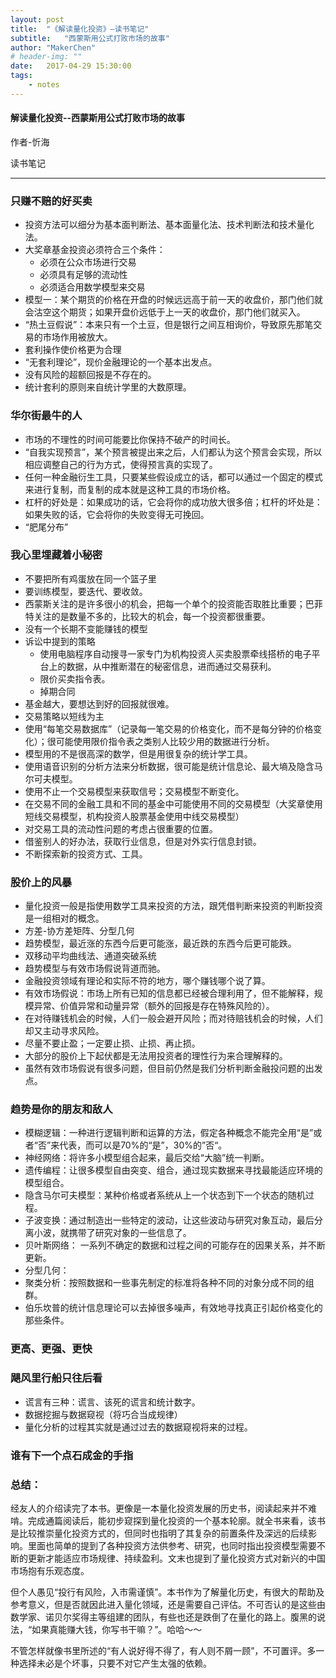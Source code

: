 ```yaml
---
layout: post
title:  "《解读量化投资》—读书笔记"
subtitle:   "西蒙斯用公式打败市场的故事"
author: "MakerChen"
# header-img: ""
date:   2017-04-29 15:30:00
tags:
    - notes
---
```



#### 解读量化投资--西蒙斯用公式打败市场的故事
作者-忻海  

读书笔记

---

### 只赚不赔的好买卖
* 投资方法可以细分为基本面判断法、基本面量化法、技术判断法和技术量化法。
* 大奖章基金投资必须符合三个条件：
  - 必须在公众市场进行交易
  - 必须具有足够的流动性
  - 必须适合用数学模型来交易
* 模型一：某个期货的价格在开盘的时候远远高于前一天的收盘价，那门他们就会沽空这个期货；如果开盘价远低于上一天的收盘价，那门他们就买入。
* “热土豆假说”：本来只有一个土豆，但是银行之间互相询价，导致原先那笔交易的市场作用被放大。
* 套利操作使价格更为合理
* “无套利理论”，现价金融理论的一个基本出发点。
* 没有风险的超额回报是不存在的。
* 统计套利的原则来自统计学里的大数原理。

### 华尔街最牛的人
* 市场的不理性的时间可能要比你保持不破产的时间长。
* “自我实现预言”，某个预言被提出来之后，人们都认为这个预言会实现，所以相应调整自己的行为方式，使得预言真的实现了。
* 任何一种金融衍生工具，只要某些假设成立的话，都可以通过一个固定的模式来进行复制，而复制的成本就是这种工具的市场价格。
* 杠杆的好处是：如果成功的话，它会将你的成功放大很多倍；杠杆的坏处是：如果失败的话，它会将你的失败变得无可挽回。
* “肥尾分布”

### 我心里埋藏着小秘密
* 不要把所有鸡蛋放在同一个篮子里
* 要训练模型，要迭代、要收敛。
* 西蒙斯关注的是许多很小的机会，把每一个单个的投资能否取胜比重要；巴菲特关注的是数量不多的，比较大的机会，每一个投资都很重要。
* 没有一个长期不变能赚钱的模型
* 诉讼中提到的策略
  - 使用电脑程序自动搜寻一家专门为机构投资人买卖股票牵线搭桥的电子平台上的数据，从中推断潜在的秘密信息，进而通过交易获利。
  - 限价买卖指令表。
  - 掉期合同
* 基金越大，要想达到好的回报就很难。
* 交易策略以短线为主
* 使用“每笔交易数据库”（记录每一笔交易的价格变化，而不是每分钟的价格变化）；很可能使用限价指令表之类别人比较少用的数据进行分析。
* 模型用的不是很高深的数学，但是用很复杂的统计学工具。
* 使用语音识别的分析方法来分析数据，很可能是统计信息论、最大墒及隐含马尔可夫模型。
* 使用不止一个交易模型来获取信号；交易模型不断变化。
* 在交易不同的金融工具和不同的基金中可能使用不同的交易模型（大奖章使用短线交易模型，机构投资人股票基金使用中线交易模型）
* 对交易工具的流动性问题的考虑占很重要的位置。
* 借鉴别人的好办法，获取行业信息，但是对外实行信息封锁。
* 不断探索新的投资方式、工具。

### 股价上的风暴
* 量化投资一般是指使用数学工具来投资的方法，跟凭借判断来投资的判断投资是一组相对的概念。
* 方差-协方差矩阵、分型几何
* 趋势模型，最近涨的东西今后更可能涨，最近跌的东西今后更可能跌。
* 双移动平均曲线法、通道突破系统
* 趋势模型与有效市场假说背道而驰。
* 金融投资领域有理论和实际不符的地方，哪个赚钱哪个说了算。
* 有效市场假说：市场上所有已知的信息都已经被合理利用了，但不能解释，规模异常、价值异常和动量异常（额外的回报是存在特殊风险的）。
* 在对待赚钱机会的时候，人们一般会避开风险；而对待赔钱机会的时候，人们却又主动寻求风险。
* 尽量不要止盈；一定要止损、止损、再止损。
* 大部分的股价上下起伏都是无法用投资者的理性行为来合理解释的。
* 虽然有效市场假说有很多问题，但目前仍然是我们分析判断金融投问题的出发点。

### 趋势是你的朋友和敌人
* 模糊逻辑：一种进行逻辑判断和运算的方法，假定各种概念不能完全用“是”或者“否”来代表，而可以是70%的“是”，30%的”否“。
* 神经网络：将许多小模型组合起来，最后交给“大脑”统一判断。
* 遗传编程：让很多模型自由突变、组合，通过现实数据来寻找最能适应环境的模型组合。
* 隐含马尔可夫模型：某种价格或者系统从上一个状态到下一个状态的随机过程。
* 子波变换：通过制造出一些特定的波动，让这些波动与研究对象互动，最后分离小波，就携带了研究对象的一些信息了。
* 贝叶斯网络： 一系列不确定的数据和过程之间的可能存在的因果关系，并不断更新。
* 分型几何：
* 聚类分析：按照数据和一些事先制定的标准将各种不同的对象分成不同的组群。
* 伯乐坎普的统计信息理论可以去掉很多噪声，有效地寻找真正引起价格变化的那些条件。

### 更高、更强、更快

### 飓风里行船只往后看
* 谎言有三种：谎言、该死的谎言和统计数字。
* 数据挖掘与数据窥视（将巧合当成规律）
* 量化分析的过程其实就是通过过去的数据窥视将来的过程。

### 谁有下一个点石成金的手指

### 总结：
经友人的介绍读完了本书。更像是一本量化投资发展的历史书，阅读起来并不难啃。完成通篇阅读后，能初步窥探到量化投资的一个基本轮廓。就全书来看，该书是比较推崇量化投资方式的，但同时也指明了其复杂的前置条件及深远的后续影响。里面也简单的提到了各种投资方法供参考、研究，也同时指出投资模型需要不断的更新才能适应市场规律、持续盈利。文末也提到了量化投资方式对新兴的中国市场抱有乐观态度。

但个人愚见“投行有风险，入市需谨慎”。本书作为了解量化历史，有很大的帮助及参考意义，但是否就因此进入量化领域，还是需要自己评估。不可否认的是这些由数学家、诺贝尔奖得主等组建的团队，有些也还是跌倒了在量化的路上。腹黑的说法，“如果真能赚大钱，你写书干嘛？”。哈哈～～

不管怎样就像书里所述的“有人说好得不得了，有人则不屑一顾”，不可置评。多一种选择未必是个坏事，只要不对它产生太强的依赖。
